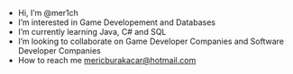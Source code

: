 - Hi, I’m @mer1ch
- I’m interested in Game Developement and Databases
- I’m currently learning Java, C# and SQL
- I’m looking to collaborate on Game Developer Companies and Software Developer Companies
- How to reach me mericburakacar@hotmail.com

<!---
mer1ch/mer1ch is a ✨ special ✨ repository because its `README.md` (this file) appears on your GitHub profile.
You can click the Preview link to take a look at your changes.
--->
